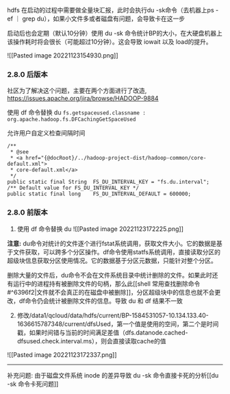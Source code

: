
hdfs 在启动的过程中需要做全量块汇报，此时会执行du -sk命令（去机器上ps -ef ｜ grep du），如果小文件多或者磁盘有问题，会导致卡在这一步

启动后也会定期（默认10分钟）使用 du -sk 命令统计BP的大小，在大硬盘机器上该操作耗时将会很长（可能超过10分钟）。这会导致 iowait 以及 load的提升。

![[Pasted image 20221123154930.png]]


### 2.8.0 后版本

社区为了解决这个问题，主要在两个方面进行了改造, 
https://issues.apache.org/jira/browse/HADOOP-9884

使用 df 命令替换 du
`fs.getspaceused.classname : org.apache.hadoop.fs.DFCachingGetSpaceUsed`

允许用户自定义检查间隔时间
```
/**  
 * @see  
 * <a href="{@docRoot}/../hadoop-project-dist/hadoop-common/core-default.xml">  
 * core-default.xml</a>  
 */  
public static final String  FS_DU_INTERVAL_KEY = "fs.du.interval";  
/** Default value for FS_DU_INTERVAL_KEY */  
public static final long    FS_DU_INTERVAL_DEFAULT = 600000;
```


### 2.8.0 前版本

1. 使用 df 命令替换 du
![[Pasted image 20221123172225.png]]

**注意:**
du命令对统计的文件逐个进行fstat系统调用，获取文件大小。它的数据是基于文件获取，可以跨多个分区操作。df命令使用statfs系统调用，直接读取分区的超级块信息获取分区使用情况。它的数据基于分区元数据，只能针对整个分区。

删除大量的文件后，du命令不会在文件系统目录中统计删除的文件。如果此时还有运行中的进程持有被删除文件的句柄，那么此[[shell 常用查找删除命令#^6396f2|文件就不会真正的在磁盘中被删除]]，分区超级块中的信息也就不会更改，df命令仍会统计被删除文件的信息。导致 du 和 df 结果不一致



2. 修改/data1/qcloud/data/hdfs/current/BP-1584531057-10.134.133.40-1636615787348/current/dfsUsed，第一个值是使用的空间，第二个是时间戳，如果时间错与当前的时间满足差值（dfs.datanode.cached-dfsused.check.interval.ms），则会直接读取cache的值

![[Pasted image 20221123172337.png]]

---

补充问题:
由于磁盘文件系统 inode 的差异导致 du -sk 命令直接卡死的分析[[du -sk 命令卡死问题]]





